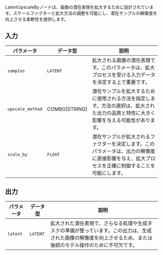 
LatentUpscaleByノードは、画像の潜在表現を拡大するために設計されています。スケールファクターと拡大方法の調整を可能にし、潜在サンプルの解像度を向上させる柔軟性を提供します。

## 入力

| パラメータ     | データ型 | 説明 |
|---------------|--------------|-------------|
| `samples`     | `LATENT`     | 拡大される画像の潜在表現です。このパラメータは、拡大プロセスを受ける入力データを決定する上で重要です。 |
| `upscale_method` | COMBO[STRING] | 潜在サンプルを拡大するために使用される方法を指定します。方法の選択は、拡大された出力の品質と特性に大きく影響を与える可能性があります。 |
| `scale_by`    | `FLOAT`      | 潜在サンプルが拡大されるファクターを決定します。このパラメータは、出力の解像度に直接影響を与え、拡大プロセスを正確に制御することを可能にします。 |

## 出力

| パラメータ | データ型 | 説明 |
|-----------|-------------|-------------|
| `latent`  | `LATENT`    | 拡大された潜在表現で、さらなる処理や生成タスクの準備が整っています。この出力は、生成された画像の解像度を向上させるため、または後続のモデル操作のために不可欠です。 |
